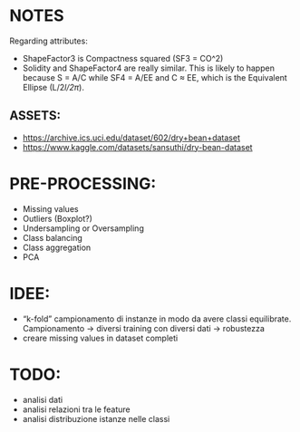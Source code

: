 # NOTES

Regarding attributes:
 - ShapeFactor3 is Compactness squared (SF3 = CO^2)
 - Solidity and ShapeFactor4 are really similar. This is likely to happen because S = A/C while SF4 = A/EE and C $\approx$ EE, which is the Equivalent Ellipse (L/2*l/2*$\pi$).

## ASSETS:
 - https://archive.ics.uci.edu/dataset/602/dry+bean+dataset
 - https://www.kaggle.com/datasets/sansuthi/dry-bean-dataset



# PRE-PROCESSING:
- Missing values
- Outliers (Boxplot?)
- Undersampling or Oversampling
- Class balancing
- Class aggregation
- PCA

# IDEE:

- “k-fold” campionamento di instanze in modo da avere classi equilibrate. Campionamento → diversi training con diversi dati → robustezza
- creare missing values in dataset completi


# TODO:
 - analisi dati
 - analisi relazioni tra le feature
 - analisi distribuzione istanze nelle classi